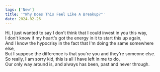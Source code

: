```yaml
---
tags: ['New']
title: '"Why Does This Feel Like A Breakup?"'
date: 2024-02-26
---
```


Hi, I just wanted to say I don't think that I could invest in you this way,  
I don't know if my heart's got the energy in it to start this up again,  
And I know the hypocrisy in the fact that I'm doing the same somewhere else,  
But I suppose the difference is that you're you and they're someone else.  
So really, I am sorry kid, this is all I have left in me to do,  
Our only way around is, and always has been, past and never through.  
